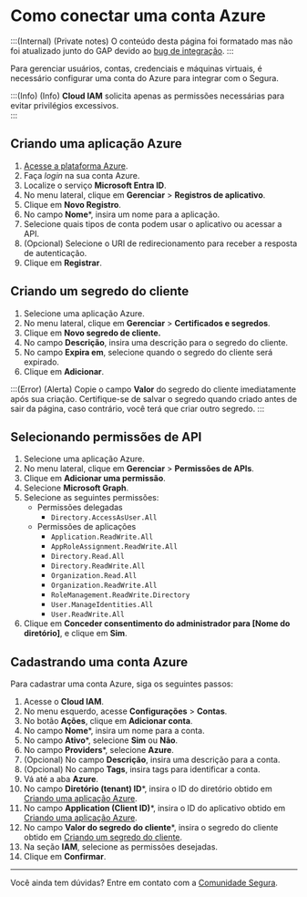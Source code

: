 # Como conectar uma conta Azure

:::(Internal) (Private notes)
O conteúdo desta página foi formatado mas não foi atualizado junto do GAP devido ao [bug de integração](https://mt4.atlassian.net/browse/SSGR-3305). 
:::

Para gerenciar usuários, contas, credenciais e máquinas virtuais, é necessário configurar uma conta do Azure para integrar com o Segura.

:::(Info) (Info)
**Cloud IAM** solicita apenas as permissões necessárias para evitar privilégios excessivos.  
:::

## Criando uma aplicação Azure

1. [Acesse a plataforma Azure](https://portal.azure.com/).  
2. Faça *login* na sua conta Azure.  
3. Localize o serviço **Microsoft Entra ID**.  
4. No menu lateral, clique em **Gerenciar** > **Registros de aplicativo**.  
5. Clique em **Novo Registro**.  
6. No campo **Nome***, insira um nome para a aplicação.  
7. Selecione quais tipos de conta podem usar o aplicativo ou acessar a API.  
8. (Opcional) Selecione o URI de redirecionamento para receber a resposta de autenticação.  
9. Clique em **Registrar**.

## Criando um segredo do cliente

1. Selecione uma aplicação Azure.  
2. No menu lateral, clique em **Gerenciar** > **Certificados e segredos**.  
3. Clique em **Novo segredo de cliente.**  
4. No campo **Descrição**, insira uma descrição para o segredo do cliente.  
5. No campo **Expira em**, selecione quando o segredo do cliente será expirado.  
6. Clique em **Adicionar**.

:::(Error) (Alerta)
Copie o campo **Valor** do segredo do cliente imediatamente após sua criação. Certifique-se de salvar o segredo quando criado antes de sair da página, caso contrário, você terá que criar outro segredo.
:::

## Selecionando permissões de API

1. Selecione uma aplicação Azure.  
2. No menu lateral, clique em **Gerenciar** \> **Permissões de APIs**.  
3. Clique em **Adicionar uma permissão**.  
4. Selecione **Microsoft Graph**.  
5. Selecione as seguintes permissões:  
   - Permissões delegadas  
       - ```Directory.AccessAsUser.All```
   - Permissões de aplicações  
       - ```Application.ReadWrite.All```
       - ```AppRoleAssignment.ReadWrite.All```
       - ```Directory.Read.All```
       - ```Directory.ReadWrite.All```
       - ```Organization.Read.All```
       - ```Organization.ReadWrite.All```
       - ```RoleManagement.ReadWrite.Directory```
       - ```User.ManageIdentities.All```
       - ```User.ReadWrite.All```
6. Clique em **Conceder consentimento do administrador para [Nome do diretório]**, e clique em **Sim**.

## Cadastrando uma conta Azure

Para cadastrar uma conta Azure, siga os seguintes passos:

1. Acesse o **Cloud IAM**.  
2. No menu esquerdo, acesse **Configurações** > **Contas**.  
3. No botão **Ações**, clique em **Adicionar conta**.  
4. No campo **Nome***, insira um nome para a conta.  
5. No campo **Ativo***, selecione **Sim** ou **Não**.  
6. No campo **Providers***, selecione **Azure**.  
7. (Opcional) No campo **Descrição**, insira uma descrição para a conta.  
8. (Opcional) No campo **Tags**, insira tags para identificar a conta.  
9. Vá até a aba **Azure**.  
10. No campo **Diretório (tenant) ID***, insira o ID do diretório obtido em [Criando uma aplicação Azure](/v4/docs/pt/cloud-iam-connect-an-azure-account#criando-uma-aplicação-azure).  
11. No campo **Application (Client ID)***, insira o ID do aplicativo obtido em [Criando uma aplicação Azure](/v4/docs/pt/cloud-iam-connect-an-azure-account#criando-uma-aplicação-azure).  
12. No campo **Valor do segredo do cliente***, insira o segredo do cliente obtido em [Criando um segredo do cliente](/v4/docs/pt/cloud-iam-connect-an-azure-account#criando-um-segredo-do-cliente).
13. Na seção **IAM**, selecione as permissões desejadas.  
14. Clique em **Confirmar**.

---
Você ainda tem dúvidas? Entre em contato com a [Comunidade Segura](https://community.Segura.io/).
